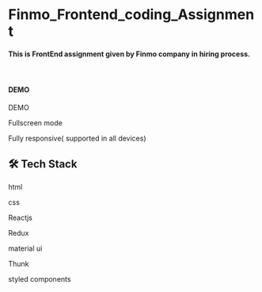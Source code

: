 <html>
<body>
  <h1>Finmo_Frontend_coding_Assignment  </h1>  
  <h4> This is FrontEnd assignment given by Finmo company 
    in hiring process.</h4>
<br>


<h4>DEMO</h4>
  
<a style="text-decoration: none;" href="https://finmoassignment.netlify.app/">DEMO</a>

<p>Fullscreen mode</p>
<p> Fully responsive( supported in all devices)</p>

<h2>🛠 Tech Stack</h2>
<p>html</p>
<p>css</p>
<p>Reactjs</p>
<p>Redux</p>
<p>material ui</p>
<p>Thunk</p>
<p>styled components</p>




    
</body>
</html>
